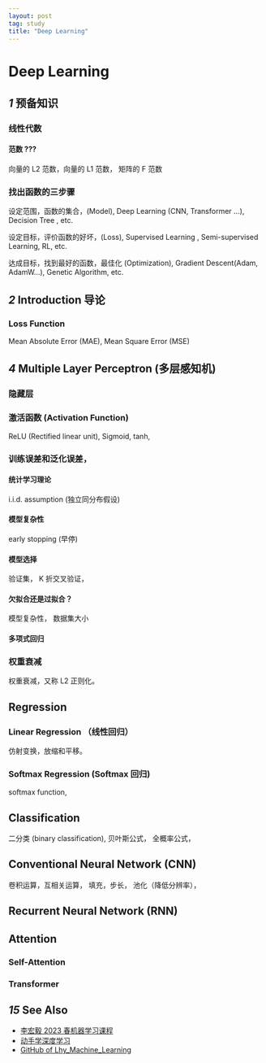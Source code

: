 ```yaml
---
layout: post
tag: study
title: "Deep Learning"
---
```


# Deep Learning


## *1* 预备知识
### 线性代数
#### 范数 ???
向量的 L2 范数，向量的 L1 范数，
矩阵的 F 范数

### 找出函数的三步骤
设定范围，函数的集合，(Model),
Deep Learning (CNN, Transformer ...), Decision Tree , etc.

设定目标，评价函数的好坏，(Loss),
Supervised Learning , Semi-supervised Learning, RL, etc.

达成目标，找到最好的函数，最佳化 (Optimization),
Gradient Descent(Adam, AdamW...), Genetic Algorithm, etc.


## *2*  Introduction 导论

### Loss Function
Mean Absolute Error (MAE),
Mean Square Error (MSE)



## *4* Multiple Layer Perceptron (多层感知机)

### 隐藏层
### 激活函数 (Activation Function)
ReLU (Rectified linear unit),
Sigmoid,
tanh,

### 训练误差和泛化误差，

#### 统计学习理论
i.i.d. assumption (独立同分布假设)

#### 模型复杂性
early stopping (早停)

#### 模型选择
验证集，
K 折交叉验证，

#### 欠拟合还是过拟合？
模型复杂性，
数据集大小

#### 多项式回归

### 权重衰减
权重衰减，又称 L2 正则化。




## Regression
### Linear Regression （线性回归）
仿射变换，放缩和平移。
###  Softmax Regression (Softmax 回归)
softmax function, 
## Classification
二分类 (binary classification),
贝叶斯公式，
全概率公式，

## Conventional Neural Network (CNN)
卷积运算，互相关运算，
填充，步长，
池化（降低分辨率），

## Recurrent Neural Network (RNN)
## Attention
### Self-Attention
### Transformer








## *15* See Also
- [李宏毅 2023 春机器学习课程](https://speech.ee.ntu.edu.tw/~hylee/ml/2023-spring.php)
- [动手学深度学习](https://zh.d2l.ai/)
- [GitHub of Lhy_Machine_Learning ](https://github.com/Fafa-DL/Lhy_Machine_Learning)